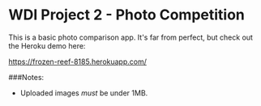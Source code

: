 # WDI Project 2 - Photo Competition

This is a basic photo comparison app. It's far from perfect, but check out the Heroku demo here:

https://frozen-reef-8185.herokuapp.com/

###Notes: 
* Uploaded images *must* be under 1MB.

 